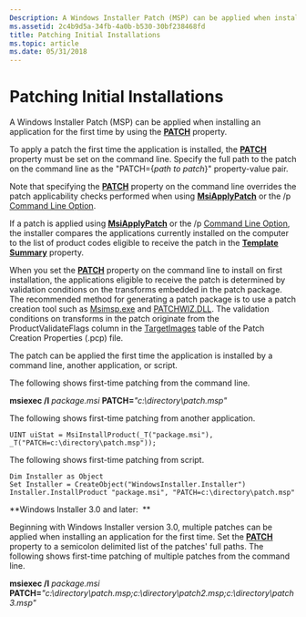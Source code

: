 ```yaml
---
Description: A Windows Installer Patch (MSP) can be applied when installing an application for the first time by using the PATCH property.
ms.assetid: 2c4b9d5a-34fb-4a0b-b530-30bf238468fd
title: Patching Initial Installations
ms.topic: article
ms.date: 05/31/2018
---
```


# Patching Initial Installations

A Windows Installer Patch (MSP) can be applied when installing an application for the first time by using the [**PATCH**](patch.md) property.

To apply a patch the first time the application is installed, the [**PATCH**](patch.md) property must be set on the command line. Specify the full path to the patch on the command line as the "PATCH={*path to patch*}" property-value pair.

Note that specifying the [**PATCH**](patch.md) property on the command line overrides the patch applicability checks performed when using [**MsiApplyPatch**](/windows/desktop/api/Msi/nf-msi-msiapplypatcha) or the /p [Command Line Option](command-line-options.md).

If a patch is applied using [**MsiApplyPatch**](/windows/desktop/api/Msi/nf-msi-msiapplypatcha) or the /p [Command Line Option](command-line-options.md), the installer compares the applications currently installed on the computer to the list of product codes eligible to receive the patch in the [**Template Summary**](template-summary.md) property.

When you set the [**PATCH**](patch.md) property on the command line to install on first installation, the applications eligible to receive the patch is determined by validation conditions on the transforms embedded in the patch package. The recommended method for generating a patch package is to use a patch creation tool such as [Msimsp.exe](msimsp-exe.md) and [PATCHWIZ.DLL](patchwiz-dll.md). The validation conditions on transforms in the patch originate from the ProductValidateFlags column in the [TargetImages](targetimages-table-patchwiz-dll-.md) table of the Patch Creation Properties (.pcp) file.

The patch can be applied the first time the application is installed by a command line, another application, or script.

The following shows first-time patching from the command line.

**msiexec /I** *package.msi* **PATCH=***"c:\\directory\\patch.msp"*

The following shows first-time patching from another application.

``` syntax
UINT uiStat = MsiInstallProduct(_T("package.msi"), _T("PATCH=c:\directory\patch.msp"));
```

The following shows first-time patching from script.


```VB
Dim Installer as Object
Set Installer = CreateObject("WindowsInstaller.Installer")
Installer.InstallProduct "package.msi", "PATCH=c:\directory\patch.msp"
```



**Windows Installer 3.0 and later:  **

Beginning with Windows Installer version 3.0, multiple patches can be applied when installing an application for the first time. Set the [**PATCH**](patch.md) property to a semicolon delimited list of the patches' full paths. The following shows first-time patching of multiple patches from the command line.

**msiexec /I** *package.msi* **PATCH=***"c:\\directory\\patch.msp;c:\\directory\\patch2.msp;c:\\directory\\patch3.msp"*

 

 



